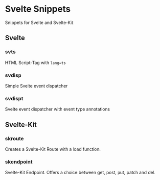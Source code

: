 # Svelte Snippets

Snippets for Svelte and Svelte-Kit

## Svelte

### svts

HTML Script-Tag with `lang=ts`

### svdisp

Simple Svelte event dispatcher

### svdispt

Svelte event dispatcher with event type annotations

## Svelte-Kit

### skroute

Creates a Svelte-Kit Route with a load function.

### skendpoint

Svelte-Kit Endpoint. Offers a choice between get, post, put, patch and del.

